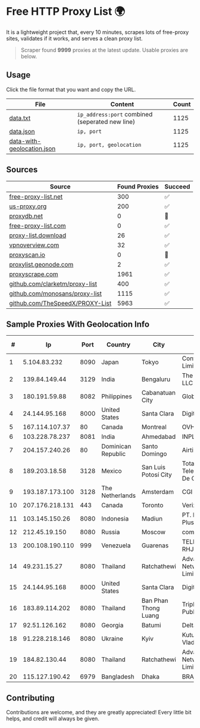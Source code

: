 
# Free HTTP Proxy List 🌍

It is a lightweight project that, every 10 minutes, scrapes lots of free-proxy sites, validates if it works, and serves a clean proxy list.


> Scraper found **9999** proxies at the latest update. Usable proxies are below.

## Usage

Click the file format that you want and copy the URL.


|File|Content|Count|
|----|-------|-----|
|[data.txt](https://raw.githubusercontent.com/themiralay/Proxy-List-World/master/data.txt)|`ip_address:port` combined (seperated new line)|1125|
|[data.json](https://raw.githubusercontent.com/themiralay/Proxy-List-World/master/data.json)|`ip, port`|1125|
|[data-with-geolocation.json](https://raw.githubusercontent.com/themiralay/Proxy-List-World/master/data-with-geolocation.json)|`ip, port, geolocation`|1125|

## Sources

|Source|Found Proxies|Succeed|
|------|-------------|-------|
|[free-proxy-list.net](https://free-proxy-list.net)|300|✅|
|[us-proxy.org](https://www.us-proxy.org)|200|✅|
|[proxydb.net](http://proxydb.net)|0|🚫|
|[free-proxy-list.com](https://free-proxy-list.com/?page=&port=&type%5B%5D=http&type%5B%5D=https&up_time=0&search=Search)|0|✅|
|[proxy-list.download](https://www.proxy-list.download/HTTP)|26|✅|
|[vpnoverview.com](https://vpnoverview.com/privacy/anonymous-browsing/free-proxy-servers)|32|✅|
|[proxyscan.io](https://www.proxyscan.io)|0|🚫|
|[proxylist.geonode.com](https://proxylist.geonode.com/api/proxy-list?limit=300&page=1&sort_by=lastChecked&sort_type=desc&protocols=http,https)|2|✅|
|[proxyscrape.com](https://api.proxyscrape.com/v2/?request=displayproxies&protocol=http&timeout=10000&country=all&ssl=all&anonymity=all)|1961|✅|
|[github.com/clarketm/proxy-list](https://raw.githubusercontent.com/clarketm/proxy-list/master/proxy-list-raw.txt)|400|✅|
|[github.com/monosans/proxy-list](https://raw.githubusercontent.com/monosans/proxy-list/main/proxies/http.txt)|1115|✅|
|[github.com/TheSpeedX/PROXY-List](https://raw.githubusercontent.com/TheSpeedX/PROXY-List/master/http.txt)|5963|✅|


## Sample Proxies With Geolocation Info

|#|Ip|Port|Country|City|Internet Service Provider|
|-|--|----|-------|----|-------------------------|
|1|5.104.83.232|8090|Japan|Tokyo|Contabo Asia Private Limited|
|2|139.84.149.44|3129|India|Bengaluru|The Constant Company, LLC|
|3|180.191.59.88|8082|Philippines|Cabanatuan City|Globe Telecom|
|4|24.144.95.168|8000|United States|Santa Clara|DigitalOcean, LLC|
|5|167.114.107.37|80|Canada|Montreal|OVH SAS|
|6|103.228.78.237|8081|India|Ahmedabad|INPL's|
|7|204.157.240.26|80|Dominican Republic|Santo Domingo|Airtime Technology SRL|
|8|189.203.18.58|3128|Mexico|San Luis Potosí City|Total Play Telecomunicaciones SA De CV|
|9|193.187.173.100|3128|The Netherlands|Amsterdam|CGI GLOBAL LIMITED|
|10|207.176.218.131|443|Canada|Toronto|Verizon Business|
|11|103.145.150.26|8080|Indonesia|Madiun|PT. Indonesia Comnets Plus|
|12|212.45.19.150|8080|Russia|Moscow|comcor.ru|
|13|200.108.190.110|999|Venezuela|Guarenas|TELECOMUNICACIONES RHJ, C. A.|
|14|49.231.15.27|8080|Thailand|Ratchathewi|Advanced Wireless Network Company Limited|
|15|24.144.95.168|8000|United States|Santa Clara|DigitalOcean, LLC|
|16|183.89.114.202|8080|Thailand|Ban Phan Thong Luang|Triple T Broadband Public Company Limited|
|17|92.51.126.162|8080|Georgia|Batumi|Delta NET Network|
|18|91.228.218.146|8080|Ukraine|Kyiv|Kutumova Elena Vladimyrovna|
|19|184.82.130.44|8080|Thailand|Ratchathewi|Advanced Wireless Network Company Limited|
|20|115.127.190.42|6979|Bangladesh|Dhaka|BRACNet Limited|



## Contributing

Contributions are welcome, and they are greatly appreciated! Every
little bit helps, and credit will always be given.

